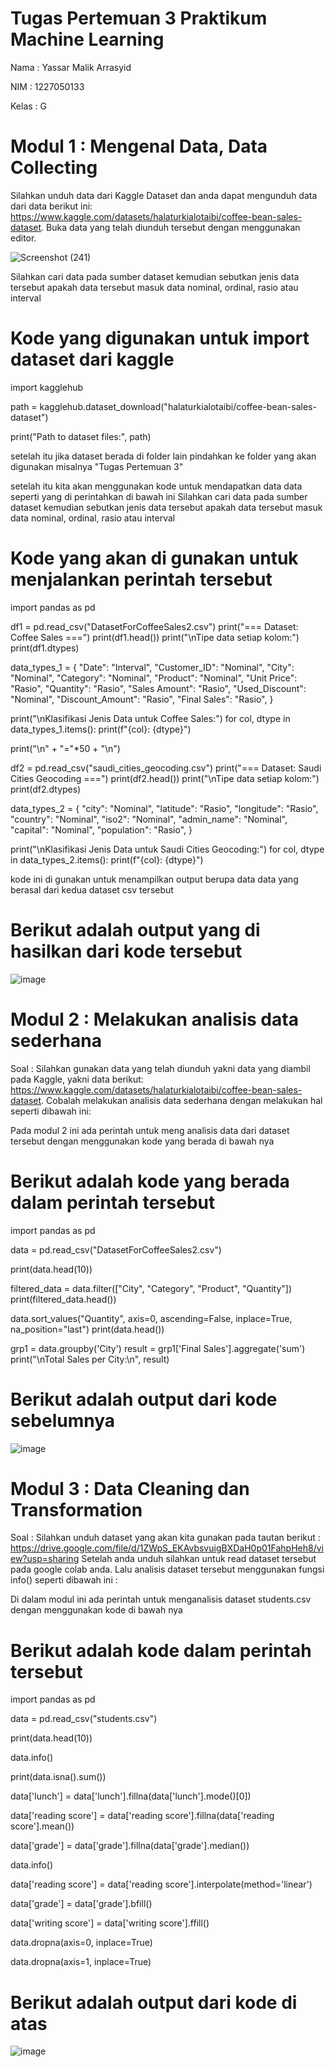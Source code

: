 # Tugas Pertemuan 3 Praktikum Machine Learning 
Nama  : Yassar Malik Arrasyid

NIM   : 1227050133

Kelas : G

# Modul 1 : Mengenal Data, Data Collecting
Silahkan unduh data dari Kaggle Dataset dan anda dapat mengunduh data dari data berikut ini: 
https://www.kaggle.com/datasets/halaturkialotaibi/coffee-bean-sales-dataset. 
Buka data yang telah diunduh tersebut dengan menggunakan editor.

![Screenshot (241)](https://github.com/user-attachments/assets/ad856b08-5b07-4fb1-a5c3-e186240767c0)


Silahkan cari data pada sumber dataset kemudian sebutkan jenis data tersebut apakah data tersebut masuk data nominal, ordinal, rasio atau interval 


# Kode yang digunakan untuk import dataset dari kaggle
import kagglehub

path = kagglehub.dataset_download("halaturkialotaibi/coffee-bean-sales-dataset")

print("Path to dataset files:", path)

setelah itu jika dataset berada di folder lain pindahkan ke folder yang akan digunakan misalnya "Tugas Pertemuan 3"

setelah itu kita akan menggunakan kode untuk mendapatkan data data seperti yang di perintahkan di bawah ini 
Silahkan cari data pada sumber dataset kemudian sebutkan jenis data tersebut apakah data tersebut masuk data nominal, ordinal, rasio atau interval 
# Kode yang akan di gunakan untuk menjalankan perintah tersebut
import pandas as pd

df1 = pd.read_csv("DatasetForCoffeeSales2.csv")
print("=== Dataset: Coffee Sales ===")
print(df1.head())
print("\nTipe data setiap kolom:")
print(df1.dtypes)

data_types_1 = {
    "Date": "Interval",
    "Customer_ID": "Nominal",
    "City": "Nominal",
    "Category": "Nominal",
    "Product": "Nominal",
    "Unit Price": "Rasio",
    "Quantity": "Rasio",
    "Sales Amount": "Rasio",
    "Used_Discount": "Nominal",
    "Discount_Amount": "Rasio",
    "Final Sales": "Rasio",
}

print("\nKlasifikasi Jenis Data untuk Coffee Sales:")
for col, dtype in data_types_1.items():
    print(f"{col}: {dtype}")

print("\n" + "="*50 + "\n")

df2 = pd.read_csv("saudi_cities_geocoding.csv")
print("=== Dataset: Saudi Cities Geocoding ===")
print(df2.head())
print("\nTipe data setiap kolom:")
print(df2.dtypes)

data_types_2 = {
    "city": "Nominal",
    "latitude": "Rasio",
    "longitude": "Rasio",
    "country": "Nominal",
    "iso2": "Nominal",
    "admin_name": "Nominal",
    "capital": "Nominal",
    "population": "Rasio",
}

print("\nKlasifikasi Jenis Data untuk Saudi Cities Geocoding:")
for col, dtype in data_types_2.items():
    print(f"{col}: {dtype}")

kode ini di gunakan untuk menampilkan output berupa data data yang berasal dari kedua dataset csv tersebut

# Berikut adalah output yang di hasilkan dari kode tersebut

![image](https://github.com/user-attachments/assets/1d4aaa0e-e87b-471b-9d25-505e1850ffdb)


# Modul 2 : Melakukan analisis data sederhana
Soal : Silahkan gunakan data yang telah diunduh yakni data yang diambil pada Kaggle, yakni data berikut: 
https://www.kaggle.com/datasets/halaturkialotaibi/coffee-bean-sales-dataset. 
Cobalah melakukan analisis data sederhana dengan melakukan hal seperti dibawah ini:

Pada modul 2 ini ada perintah untuk meng analisis data dari dataset tersebut dengan menggunakan kode yang berada di bawah nya
# Berikut adalah kode yang berada dalam perintah tersebut
import pandas as pd

data = pd.read_csv("DatasetForCoffeeSales2.csv")

print(data.head(10))

filtered_data = data.filter(["City", "Category", "Product", "Quantity"])
print(filtered_data.head())

data.sort_values("Quantity", axis=0, ascending=False, inplace=True, na_position="last")
print(data.head())

grp1 = data.groupby('City')
result = grp1['Final Sales'].aggregate('sum')
print("\nTotal Sales per City:\n", result)

# Berikut adalah output dari kode sebelumnya

![image](https://github.com/user-attachments/assets/00496cd2-2102-496b-8cd6-559abf2e15dd)

# Modul 3 : Data Cleaning dan Transformation
Soal : Silahkan unduh dataset yang akan kita gunakan pada tautan berikut : 
https://drive.google.com/file/d/1ZWpS_EKAvbsvuigBXDaH0p01FahpHeh8/view?usp=sharing 
Setelah anda unduh silahkan untuk read dataset tersebut pada google colab anda. Lalu analisis dataset tersebut menggunakan fungsi info() seperti dibawah ini : 

Di dalam modul ini ada perintah untuk menganalisis dataset students.csv dengan menggunakan kode di bawah nya

# Berikut adalah kode dalam perintah tersebut
import pandas as pd

data = pd.read_csv("students.csv")

print(data.head(10))

data.info()

print(data.isna().sum())

data['lunch'] = data['lunch'].fillna(data['lunch'].mode()[0])

data['reading score'] = data['reading score'].fillna(data['reading score'].mean())

data['grade'] = data['grade'].fillna(data['grade'].median())

data.info()

data['reading score'] = data['reading score'].interpolate(method='linear')

data['grade'] = data['grade'].bfill()

data['writing score'] = data['writing score'].ffill()

data.dropna(axis=0, inplace=True)

data.dropna(axis=1, inplace=True)

# Berikut adalah output dari kode di atas

![image](https://github.com/user-attachments/assets/4d065810-a0f3-4104-b571-e123afad2701)
